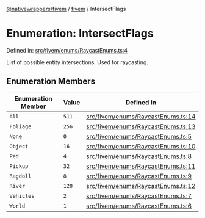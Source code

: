 [@nativewrappers/fivem](../../README.md) / [fivem](../README.md) / IntersectFlags

# Enumeration: IntersectFlags

Defined in: [src/fivem/enums/RaycastEnums.ts:4](https://github.com/nativewrappers/fivem/blob/b9a4f02a0f902a29cccc3c350b3c8379abeb4a1b/src/fivem/enums/RaycastEnums.ts#L4)

List of possible entity intersections. Used for raycasting.

## Enumeration Members

| Enumeration Member | Value | Defined in |
| ------ | ------ | ------ |
| <a id="all"></a> `All` | `511` | [src/fivem/enums/RaycastEnums.ts:14](https://github.com/nativewrappers/fivem/blob/b9a4f02a0f902a29cccc3c350b3c8379abeb4a1b/src/fivem/enums/RaycastEnums.ts#L14) |
| <a id="foliage"></a> `Foliage` | `256` | [src/fivem/enums/RaycastEnums.ts:13](https://github.com/nativewrappers/fivem/blob/b9a4f02a0f902a29cccc3c350b3c8379abeb4a1b/src/fivem/enums/RaycastEnums.ts#L13) |
| <a id="none"></a> `None` | `0` | [src/fivem/enums/RaycastEnums.ts:5](https://github.com/nativewrappers/fivem/blob/b9a4f02a0f902a29cccc3c350b3c8379abeb4a1b/src/fivem/enums/RaycastEnums.ts#L5) |
| <a id="object"></a> `Object` | `16` | [src/fivem/enums/RaycastEnums.ts:10](https://github.com/nativewrappers/fivem/blob/b9a4f02a0f902a29cccc3c350b3c8379abeb4a1b/src/fivem/enums/RaycastEnums.ts#L10) |
| <a id="ped"></a> `Ped` | `4` | [src/fivem/enums/RaycastEnums.ts:8](https://github.com/nativewrappers/fivem/blob/b9a4f02a0f902a29cccc3c350b3c8379abeb4a1b/src/fivem/enums/RaycastEnums.ts#L8) |
| <a id="pickup"></a> `Pickup` | `32` | [src/fivem/enums/RaycastEnums.ts:11](https://github.com/nativewrappers/fivem/blob/b9a4f02a0f902a29cccc3c350b3c8379abeb4a1b/src/fivem/enums/RaycastEnums.ts#L11) |
| <a id="ragdoll"></a> `Ragdoll` | `8` | [src/fivem/enums/RaycastEnums.ts:9](https://github.com/nativewrappers/fivem/blob/b9a4f02a0f902a29cccc3c350b3c8379abeb4a1b/src/fivem/enums/RaycastEnums.ts#L9) |
| <a id="river"></a> `River` | `128` | [src/fivem/enums/RaycastEnums.ts:12](https://github.com/nativewrappers/fivem/blob/b9a4f02a0f902a29cccc3c350b3c8379abeb4a1b/src/fivem/enums/RaycastEnums.ts#L12) |
| <a id="vehicles"></a> `Vehicles` | `2` | [src/fivem/enums/RaycastEnums.ts:7](https://github.com/nativewrappers/fivem/blob/b9a4f02a0f902a29cccc3c350b3c8379abeb4a1b/src/fivem/enums/RaycastEnums.ts#L7) |
| <a id="world"></a> `World` | `1` | [src/fivem/enums/RaycastEnums.ts:6](https://github.com/nativewrappers/fivem/blob/b9a4f02a0f902a29cccc3c350b3c8379abeb4a1b/src/fivem/enums/RaycastEnums.ts#L6) |
